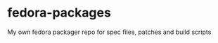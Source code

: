 fedora-packages
===============

My own fedora packager repo for spec files, patches and build scripts
